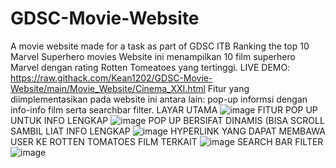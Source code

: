 # GDSC-Movie-Website
A movie website made for a task as part of GDSC ITB
Ranking the top 10 Marvel Superhero movies
Website ini menampilkan 10 film superhero Marvel dengan rating Rotten Tomeatoes yang tertinggi.
LIVE DEMO:
https://raw.githack.com/Kean1202/GDSC-Movie-Website/main/Movie_Website/Cinema_XXI.html
Fitur yang diimplementasikan pada website ini antara lain: pop-up informsi dengan info-info film
serta searchbar filter.
LAYAR UTAMA
![image](https://user-images.githubusercontent.com/88710618/139419947-7cea4844-3879-4cd4-8134-a9c7b03f2afc.png)
FITUR POP UP UNTUK INFO LENGKAP
![image](https://user-images.githubusercontent.com/88710618/139420033-3c21243f-bbfb-4ec0-9628-0059b247dcf9.png)
POP UP BERSIFAT DINAMIS (BISA SCROLL SAMBIL LIAT INFO LENGKAP
![image](https://user-images.githubusercontent.com/88710618/139420077-7e24f545-e067-4706-98de-f215fca5b350.png)
HYPERLINK YANG DAPAT MEMBAWA USER KE  ROTTEN TOMATOES FILM TERKAIT
![image](https://user-images.githubusercontent.com/88710618/139420175-0f837f11-0a2e-4b61-a035-1534716b31ac.png)
SEARCH BAR FILTER 
![image](https://user-images.githubusercontent.com/88710618/139420217-97c2564c-efce-423c-955a-eac6fd81c7b7.png)
